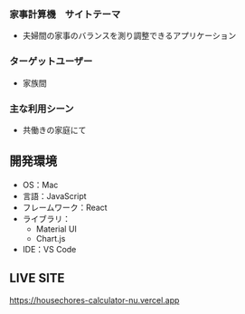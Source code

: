 ### 家事計算機　サイトテーマ
- 夫婦間の家事のバランスを測り調整できるアプリケーション

### ターゲットユーザー
- 家族間

### 主な利用シーン
- 共働きの家庭にて

## 開発環境
- OS：Mac　
- 言語：JavaScript
- フレームワーク：React
- ライブラリ：
  - Material UI
  - Chart.js
- IDE：VS Code

## LIVE SITE
https://housechores-calculator-nu.vercel.app
